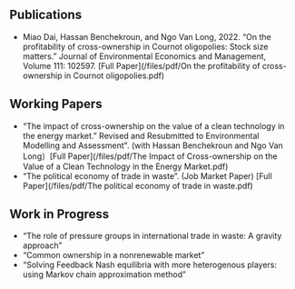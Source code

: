 

## Publications

* Miao Dai, Hassan Benchekroun, and Ngo Van Long, 2022. “On the profitability of cross-ownership in Cournot oligopolies: Stock size matters.” Journal of Environmental Economics and Management, Volume 111: 102597. [Full Paper](/files/pdf/On the profitability of cross-ownership in Cournot oligopolies.pdf)


## Working Papers

* “The impact of cross-ownership on the value of a clean technology in the energy market.” Revised and Resubmitted to Environmental Modelling and Assessment". (with Hassan Benchekroun and Ngo Van Long）[Full Paper](/files/pdf/The Impact of Cross-ownership on the Value of a Clean Technology in the Energy Market.pdf)
* “The political economy of trade in waste”. (Job Market Paper) [Full Paper](/files/pdf/The political economy of trade in waste.pdf)

## Work in Progress

* “The role of pressure groups in international trade in waste: A gravity approach” 
* “Common ownership in a nonrenewable market” 
* “Solving Feedback Nash equilibria with more heterogenous players: using Markov chain approximation method” 



